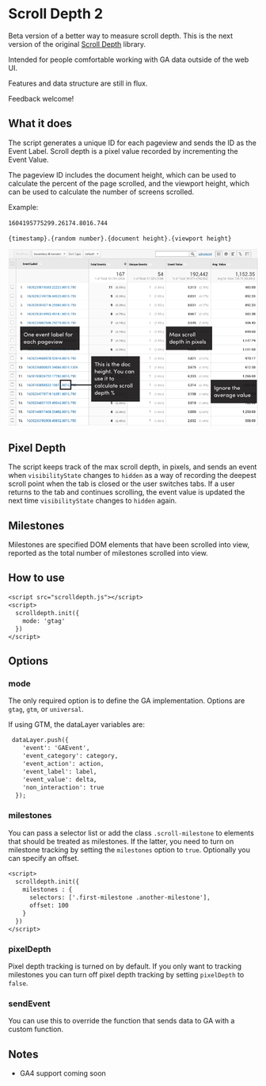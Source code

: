 # Scroll Depth 2
Beta version of a better way to measure scroll depth. This is the next version of the original [Scroll Depth](https://github.com/robflaherty/scroll-depth) library.

Intended for people comfortable working with GA data outside of the web UI.

Features and data structure are still in flux.

Feedback welcome!

## What it does
The script generates a unique ID for each pageview and sends the ID as the Event Label. Scroll depth is a pixel value recorded by incrementing the Event Value.

The pageview ID includes the document height, which can be used to calculate the percent of the page scrolled, and the viewport height, which can be used to calculate the number of screens scrolled.

Example:

`1604195775299.26174.8016.744`

`{timestamp}.{random number}.{document height}.{viewport height}`

![Google Analytics Web UI Screenshot](scroll-depth-ga-data.png)

## Pixel Depth
The script keeps track of the max scroll depth, in pixels, and sends an event when `visibilityState` changes to `hidden` as a way of recording the deepest scroll point when the tab is closed or the user switches tabs. If a user returns to the tab and continues scrolling, the event value is updated the next time `visibilityState` changes to `hidden` again.

## Milestones
Milestones are specified DOM elements that have been scrolled into view, reported as the total number of milestones scrolled into view.

## How to use
```
<script src="scrolldepth.js"></script>
<script>
  scrolldepth.init({
    mode: 'gtag'
  })
</script>
```

## Options
### mode
The only required option is to define the GA implementation. Options are `gtag`, `gtm`, or `universal`.

If using GTM, the dataLayer variables are:
```
 dataLayer.push({
    'event': 'GAEvent',
    'event_category': category,
    'event_action': action,
    'event_label': label,
    'event_value': delta,
    'non_interaction': true
  });
```

### milestones
You can pass a selector list or add the class `.scroll-milestone` to elements that should be treated as milestones. If the latter, you need to turn on milestone tracking by setting the `milestones` option to `true`. Optionally you can specify an offset.

```
<script>
  scrolldepth.init({
    milestones : {
      selectors: ['.first-milestone .another-milestone'],
      offset: 100
    }
  })
</script>
```
### pixelDepth
Pixel depth tracking is turned on by default. If you only want to tracking milestones you can turn off pixel depth tracking by setting `pixelDepth` to `false`.

### sendEvent
You can use this to override the function that sends data to GA with a custom function.

## Notes
- GA4 support coming soon

